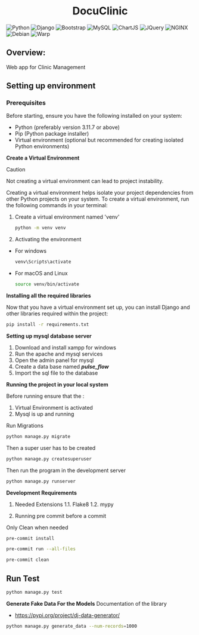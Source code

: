 <h1 align="center">DocuClinic</h1>

![Python](https://img.shields.io/badge/Python-FFD43B?style=for-the-badge&logo=python&logoColor=blue)
![Django](https://img.shields.io/badge/Django-092E20?style=for-the-badge&logo=django&logoColor=white)
![Bootstrap](https://img.shields.io/badge/Bootstrap-563D7C?style=for-the-badge&logo=bootstrap&logoColor=white)
![MySQL](https://img.shields.io/badge/MySQL-00000F?style=for-the-badge&logo=mysql&logoColor=white)
![ChartJS](https://img.shields.io/badge/Chart%20js-FF6384?style=for-the-badge&logo=chartdotjs&logoColor=white)
![JQuery](https://img.shields.io/badge/jQuery-0769AD?style=for-the-badge&logo=jquery&logoColor=white)
![NGINX](https://img.shields.io/badge/Nginx-009639?style=for-the-badge&logo=nginx&logoColor=white)
![Debian](https://img.shields.io/badge/Debian-A81D33?style=for-the-badge&logo=debian&logoColor=white)
![Warp](https://img.shields.io/badge/warp-01A4FF?style=for-the-badge&logo=warp&logoColor=white)


## Overview:
Web app for Clinic Management

## Setting up environment

### Prerequisites

Before starting, ensure you have the following installed on your system:

- Python (preferably version 3.11.7 or above)
- Pip (Python package installer)
- Virtual environment (optional but recommended for creating isolated Python environments)

**Create a Virtual Environment**

> [!CAUTION]
> Not creating a virtual environment can lead to project instability.

Creating a virtual environment helps isolate your project dependencies from other Python projects on your system. To create a virtual environment, run the following commands in your terminal:

1. Create a virtual environment named 'venv'
    ```bash
    python -m venv venv
    ```
2. Activating the environment

- For windows
    ```bash
    venv\Scripts\activate
    ```
- For macOS and Linux
    ```bash
    source venv/bin/activate
    ```

**Installing all the required libraries**

Now that you have a virtual environment set up, you can install Django and other libraries required within the project:

```bash
pip install -r requirements.txt
```

**Setting up mysql database server**

1. Download and install xampp for windows
2. Run the apache and mysql services
3. Open the admin panel for mysql
4. Create a data base named  ***pulse_flow***
5. Import the sql file to the database

**Running the project in your local system**

Before running ensure that the :
1. Virtual Environment is activated
2. Mysql is up and running

Run Migrations

```bash
python manage.py migrate
```

Then a super user has to be created
```bash
python manage.py createsuperuser
```

Then run the program in the development server
```bash
python manage.py runserver
```

**Development Requirements**
1. Needed Extensions
    1.1. Flake8
    1.2. mypy

2. Running pre commit before a commit

Only Clean when needed

```bash
pre-commit install
```

```bash
pre-commit run --all-files
```

```bash
pre-commit clean
```

## Run Test

```bash
python manage.py test
```

**Generate Fake Data For the Models**
Documentation of the library
- https://pypi.org/project/dj-data-generator/
```bash
python manage.py generate_data --num-records=1000
```
